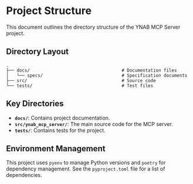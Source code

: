 # Project Structure

This document outlines the directory structure of the YNAB MCP Server project.

## Directory Layout

```plain
.
├── docs/                                   # Documentation files
│   └── specs/                              # Specification documents
├── src/                                    # Source code
└── tests/                                  # Test files
```

## Key Directories

- **`docs/`**: Contains project documentation.
- **`src/ynab_mcp_server/`**: The main source code for the MCP server.
- **`tests/`**: Contains tests for the project.

## Environment Management

This project uses `pyenv` to manage Python versions and `poetry` for dependency management. See the `pyproject.toml`
file for a list of dependencies.
